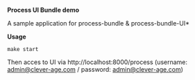 **Process UI Bundle demo**

A sample application for process-bundle & process-bundle-UI*

**Usage**

    make start

Then acces to UI via http://localhost:8000/process (username: admin@clever-age.com / password: admin@clever-age.com)
